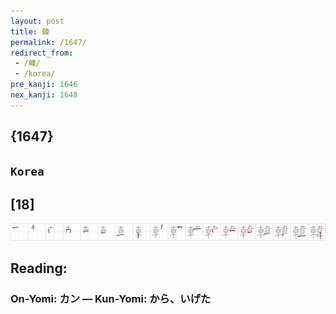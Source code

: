 ```yaml
---
layout: post
title: 韓
permalink: /1647/
redirect_from:
 - /韓/
 - /korea/
pre_kanji: 1646
nex_kanji: 1648
---
```


## {1647}

## `Korea`

## [18]

<div class="stroke"><img src="../images/E99F93.png" /></div>

## Reading:

### On-Yomi: カン &mdash; Kun-Yomi: から、いげた
